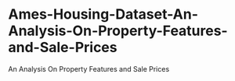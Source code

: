 # Ames-Housing-Dataset-An-Analysis-On-Property-Features-and-Sale-Prices
An Analysis On Property Features and Sale Prices
